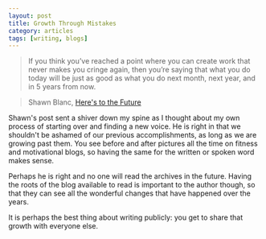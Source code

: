 ```yaml
---
layout: post
title: Growth Through Mistakes
category: articles
tags: [writing, blogs]
---
```


> If you think you’ve reached a point where you can create work that never makes you cringe again, then you’re saying that what you do today will be just as good as what you do next month, next year, and in 5 years from now.

> Shawn Blanc, [Here's to the Future](http://shawnblanc.net/2013/07/heres-to-the-future/ "Here's to the Future")

Shawn's post sent a shiver down my spine as I thought about my own process of starting over and finding a new voice. He is right in that we shouldn't be ashamed of our previous accomplishments, as long as we are growing past them. You see before and after pictures all the time on fitness and motivational blogs, so having the same for the written or spoken word makes sense. 

Perhaps he is right and no one will read the archives in the future. Having the roots of the blog available to read is important to the author though, so that they can see all the wonderful changes that have happened over the years. 

It is perhaps the best thing about writing publicly: you get to share that growth with everyone else. 
